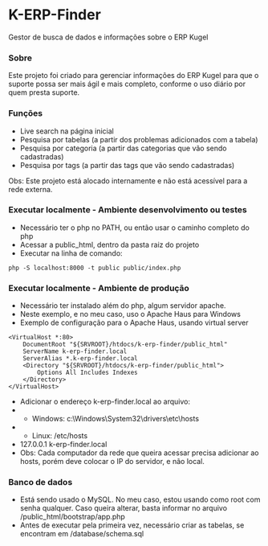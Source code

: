# K-ERP-Finder #
Gestor de busca de dados e informações sobre o ERP Kugel

### Sobre ###
Este projeto foi criado para gerenciar informações do ERP Kugel para que o suporte possa ser mais ágil e mais completo, conforme o uso diário por quem presta suporte.

### Funções ###
* Live search na página inicial
* Pesquisa por tabelas (a partir dos problemas adicionados com a tabela)
* Pesquisa por categoria (a partir das categorias que vão sendo cadastradas)
* Pesquisa por tags (a partir das tags que vão sendo cadastradas)

Obs: Este projeto está alocado internamente e não está acessível para a rede externa.

### Executar localmente - Ambiente desenvolvimento ou testes ###
* Necessário ter o php no PATH, ou então usar o caminho completo do php
* Acessar a public_html, dentro da pasta raiz do projeto
* Executar na linha de comando:

`php -S localhost:8000 -t public public/index.php`

### Executar localmente - Ambiente de produção ###
* Necessário ter instalado além do php, algum servidor apache.
* Neste exemplo, e no meu caso, uso o Apache Haus para Windows
* Exemplo de configuração para o Apache Haus, usando virtual server

```
<VirtualHost *:80>
    DocumentRoot "${SRVROOT}/htdocs/k-erp-finder/public_html"
    ServerName k-erp-finder.local
    ServerAlias *.k-erp-finder.local
    <Directory "${SRVROOT}/htdocs/k-erp-finder/public_html">
        Options All Includes Indexes
    </Directory>
</VirtualHost>
```

* Adicionar o endereço k-erp-finder.local ao arquivo:
* - Windows: c:\Windows\System32\drivers\etc\hosts
* - Linux: /etc/hosts
* 127.0.0.1           k-erp-finder.local
* Obs: Cada computador da rede que queira acessar precisa adicionar ao hosts, porém deve colocar o IP do servidor, e não local.

### Banco de dados ###
* Está sendo usado o MySQL. No meu caso, estou usando como root com senha qualquer. Caso queira alterar, basta informar no arquivo /public_html/bootstrap/app.php
* Antes de executar pela primeira vez, necessário criar as tabelas, se encontram em /database/schema.sql
